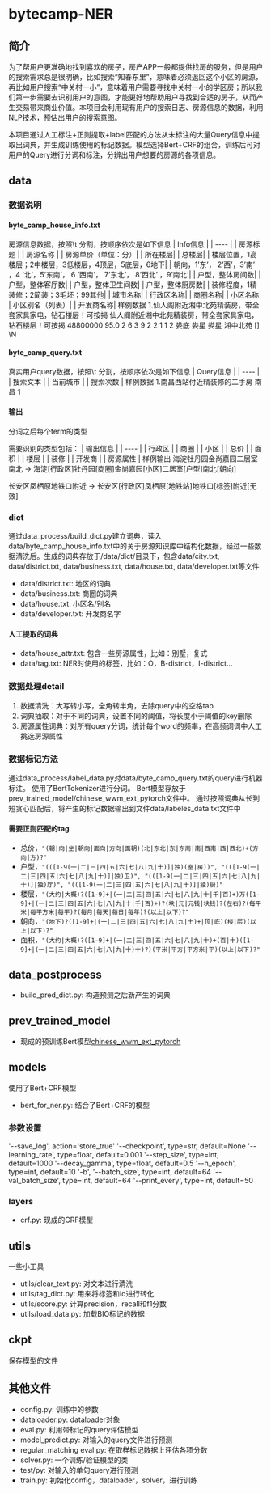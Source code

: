 # bytecamp-NER

## 简介
为了帮用户更准确地找到喜欢的房子，房产APP一般都提供找房的服务，但是用户的搜索需求总是很明确，比如搜索“知春东里”，意味着必须返回这个小区的房源，再比如用户搜索“中关村一小”，意味着用户需要寻找中关村一小的学区房；所以我们第一步需要去识别用户的意图，才能更好地帮助用户寻找到合适的房子，从而产生交易带来商业价值。本项目会利用现有用户的搜索日志、房源信息的数据，利用NLP技术，预估出用户的搜索意图。

本项目通过人工标注+正则提取+label匹配的方法从未标注的大量Query信息中提取出词典，并生成训练使用的标记数据。模型选择Bert+CRF的组合，训练后可对用户的Query进行分词和标注，分辨出用户想要的房源的各项信息。


## data

### 数据说明

#### byte_camp_house_info.txt

房源信息数据，按照\t 分割，按顺序依次是如下信息
| Info信息 |
| ---- |
| 房源标题 |
| 房源名称 |
| 房源单价（单位：分）|
| 所在楼层|
| 总楼层|
| 楼层位置，1高楼层；2中楼层，3低楼层，4顶层，5底层，6地下|
| 朝向，1’东’， 2’西’，3’南’ ，4 ’北’，5’东南’， 6 ’西南’， 7’东北’， 8’西北’ ，9’南北’|
| 户型，整体房间数|
| 户型，整体客厅数|
| 户型，整体卫生间数|
| 户型，整体厨房数|
| 装修程度，1精装修；2简装；3毛坯；99其他|
| 城市名称|
| 行政区名称|
| 商圈名称|
| 小区名称|
| 小区别名（列表）|
| 开发商名称|
样例数据
1.仙人阁附近湘中北苑精装房，带全套家具家电，钻石楼层！可按揭        仙人阁附近湘中北苑精装房，带全套家具家电，钻石楼层！可按揭        48800000        95.0        2        6        3        9        2        2        1        1        2        娄底        娄星        娄星        湘中北苑        []        \N


#### byte_camp_query.txt

真实用户query数据，按照\t 分割，按顺序依次是如下信息
| Query信息 |
| ---- |
| 搜索文本 |
| 当前城市 |
| 搜索次数 |
样例数据
1.南昌西站付近精装修的二手房          南昌          1


#### 输出
分词之后每个term的类型

需要识别的类型包括：
| 输出信息 |
| ---- |
| 行政区 |
| 商圈 |
| 小区 |
| 总价 |
| 面积 |
| 楼层 |
| 装修 |
| 开发商 |
| 房源属性 |
样例输出
海淀牡丹园金尚嘉园二居室南北
-> 海淀[行政区]牡丹园[商圈]金尚嘉园[小区]二居室[户型]南北[朝向]

长安区凤栖原地铁口附近
-> 长安区[行政区]凤栖原[地铁站]地铁口[标签]附近[无效]


### dict

通过data_process/build_dict.py建立词典，读入data/byte_camp_house_info.txt中的关于房源知识库中结构化数据，经过一些数据清洗后。生成的词典存放于/data/dict/目录下，包含data/city.txt, data/district.txt, data/business.txt, data/house.txt, data/developer.txt等文件

* data/district.txt: 地区的词典
* data/business.txt: 商圈的词典
* data/house.txt: 小区名/别名
* data/developer.txt: 开发商名字

#### 人工提取的词典

* data/house_attr.txt: 包含一些房源属性，比如：别墅，复式
* data/tag.txt: NER时使用的标签，比如：O，B-district，I-district...

### 数据处理detail

1. 数据清洗：大写转小写，全角转半角，去除query中的空格tab
2. 词典抽取：对于不同的词典，设置不同的阈值，将长度小于阈值的key删除
3. 房源属性词典：对所有query分词，统计每个word的频率，在高频词词中人工挑选房源属性

### 数据标记方法

通过data_process/label_data.py对data/byte_camp_query.txt的query进行机器标注。
使用了BertTokenizer进行分词。
Bert模型存放于prev_trained_model/chinese_wwm_ext_pytorch文件中。
通过按照词典从长到短贪心匹配后，将产生的标记数据输出到文件data/labeles_data.txt文件中


#### 需要正则匹配的tag

* 总价，`"(朝|向|坐|朝向|面向|方向|面朝)(北|东北|东|东南|南|西南|西|西北)+(方向|方)?"`
* 户型，`"(([1-9(一|二|三|四|五|六|七|八|九|十)]|独)(室|房))", "(([1-9(一|二|三|四|五|六|七|八|九|十)]|独)卫)", "(([1-9(一|二|三|四|五|六|七|八|九|十)]|独)厅)", "(([1-9(一|二|三|四|五|六|七|八|九|十)]|独)厨)"`
* 楼层，`"(大约|大概)?([1-9]+|(一|二|三|四|五|六|七|八|九|十|千|百)+)万([1-9]+|(一|二|三|四|五|六|七|八|九|十|千|百)+)?(块|元|元钱|块钱)?(左右)?(每平米|每平方米|每平)?(每月|每天|每日|每年)?(以上|以下)?"`
* 朝向，`"(地下)?([1-9]+|(一|二|三|四|五|六|七|八|九|十)+|顶|底)(楼|层)(以上|以下)?"`
* 面积，`"(大约|大概)?([1-9]+|(一|二|三|四|五|六|七|八|九|十)+(百|十)([1-9]+|(一|二|三|四|五|六|七|八|九|十)十)?)(平米|平方|平方米|平)(以上|以下)?"`


## data_postprocess

* build_pred_dict.py: 构造预测之后新产生的词典


## prev_trained_model

* 现成的预训练Bert模型[chinese_wwm_ext_pytorch](https://github.com/ymcui/Chinese-BERT-wwm)
  

## models

使用了Bert+CRF模型
* bert_for_ner.py: 结合了Bert+CRF的模型
  

### 参数设置

'--save_log', action='store_true'
'--checkpoint', type=str, default=None
'--learning_rate', type=float, default=0.001
'--step_size', type=int, default=1000
'--decay_gamma', type=float, default=0.5
'--n_epoch', type=int, default=10
'-b', '--batch_size', type=int, default=64
'--val_batch_size', type=int, default=64
'--print_every', type=int, default=50


### layers

* crf.py: 现成的CRF模型
  

## utils

一些小工具

* utils/clear_text.py: 对文本进行清洗
* utils/tag_dict.py: 用来将标签和id进行转化
* utils/score.py: 计算precision，recall和f1分数
* utils/load_data.py: 加载BIO标记的数据


## ckpt

保存模型的文件


## 其他文件

* config.py: 训练中的参数
* dataloader.py: dataloader对象
* eval.py: 利用带标记的query评估模型
* model_predict.py: 对输入的query文件进行预测
* regular_matching eval.py: 在取样标记数据上评估各项分数
* solver.py: 一个训练/验证模型的类
* test/py: 对输入的单句query进行预测
* train.py: 初始化config，dataloader，solver，进行训练
